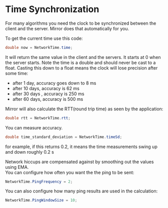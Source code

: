 # Time Synchronization

For many algorithms you need the clock to be synchronized between the client and the server. Mirror does that automatically for you.

To get the current time use this code:

```csharp
double now = NetworkTime.time;
```

It will return the same value in the client and the servers. It starts at 0 when the server starts. Note the time is a double and should never be cast to a float. Casting this down to a float means the clock will lose precision after some time:

* after 1 day, accuracy goes down to 8 ms
* after 10 days, accuracy is 62 ms
* after 30 days , accuracy is 250 ms
* after 60 days, accuracy is 500 ms

Mirror will also calculate the RTT(round trip time) as seen by the application:

```csharp
double rtt = NetworkTime.rtt;
```

You can measure accuracy.

```csharp
double time_standard_deviation = NetworkTime.timeSd;
```

for example, if this returns 0.2, it means the time measurements swing up and down roughly 0.2 s

Network hiccups are compensated against by smoothing out the values using EMA.\
&#x20;You can configure how often you want the the ping to be sent:

```csharp
NetworkTime.PingFrequency = 2;
```

You can also configure how many ping results are used in the calculation:

```csharp
NetworkTime.PingWindowSize = 10;
```
